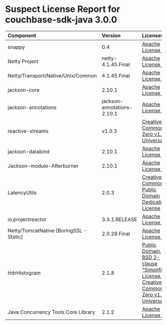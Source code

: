 
Suspect License Report for couchbase-sdk-java 3.0.0
===================================================

|Component|Version|License(s)|
| :--- | :--- | :--- |
|snappy|0.4|[Apache License 2.0](../../license-data/7cae335f-1193-421e-92f1-8802b4243e93.txt)|
|Netty Project|netty-4.1.45.Final|[Apache License 2.0](../../license-data/7cae335f-1193-421e-92f1-8802b4243e93.txt)|
|Netty/Transport/Native/Unix/Common|4.1.45.Final|[Apache License 2.0](../../license-data/7cae335f-1193-421e-92f1-8802b4243e93.txt)|
|jackson-core|2.10.1|[Apache License 2.0](../../license-data/7cae335f-1193-421e-92f1-8802b4243e93.txt)|
|jackson-annotations|jackson-annotations-2.10.1|[Apache License 2.0](../../license-data/7cae335f-1193-421e-92f1-8802b4243e93.txt)|
|reactive-streams|v1.0.3|[Creative Commons Zero v1.0 Universal](../../license-data/a7c69599-62b6-4d06-9ec6-ea688c041c00.txt)|
|jackson-databind|2.10.1|[Apache License 2.0](../../license-data/7cae335f-1193-421e-92f1-8802b4243e93.txt)|
|Jackson-module-Afterburner|2.10.1|[Apache License 2.0](../../license-data/7cae335f-1193-421e-92f1-8802b4243e93.txt)|
|LatencyUtils|2.0.3|[Creative Commons Public Domain Dedication License](../../license-data/bfbd4bfa-5f71-4a23-9a23-4ac267626b34.txt)|
|io.projectreactor|3.3.1.RELEASE|[Apache License 2.0](../../license-data/7cae335f-1193-421e-92f1-8802b4243e93.txt)|
|Netty/TomcatNative [BoringSSL - Static]|2.0.28.Final|[Apache License 2.0](../../license-data/7cae335f-1193-421e-92f1-8802b4243e93.txt)|
|HdrHistogram|2.1.8|[Public Domain](../../license-data/d26bcb7d-5bc8-4f05-8942-a3a42728a2e4.txt), [BSD 2-clause "Simplified" License](../../license-data/cc875133-df38-4806-9921-473e0ef01a87.txt), [Creative Commons Zero v1.0 Universal](../../license-data/a7c69599-62b6-4d06-9ec6-ea688c041c00.txt)|
|Java Concurrency Tools Core Library|2.1.2|[Apache License 2.0](../../license-data/7cae335f-1193-421e-92f1-8802b4243e93.txt)|

